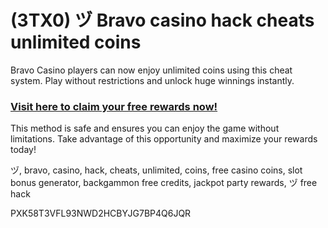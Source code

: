 # (3TX0) ヅ Bravo casino hack cheats unlimited coins

Bravo Casino players can now enjoy unlimited coins using this cheat system. Play without restrictions and unlock huge winnings instantly.  

### [Visit here to claim your free rewards now!](https://gamehunters.win/bravo-casino)  

This method is safe and ensures you can enjoy the game without limitations. Take advantage of this opportunity and maximize your rewards today!  

ヅ, bravo, casino, hack, cheats, unlimited, coins, free casino coins, slot bonus generator, backgammon free credits, jackpot party rewards, ヅ free hack  

PXK58T3VFL93NWD2HCBYJG7BP4Q6JQR  
